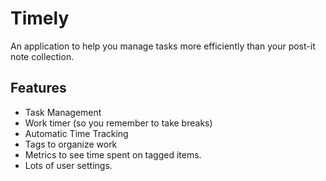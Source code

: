 # Timely
An application to help you manage tasks more efficiently than your post-it note collection.

## Features
- Task Management
- Work timer (so you remember to take breaks)
- Automatic Time Tracking
- Tags to organize work
- Metrics to see time spent on tagged items.
- Lots of user settings.

  
